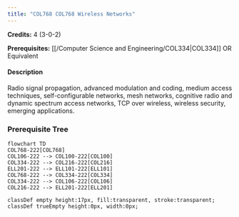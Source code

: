 ```yaml
---
title: "COL768 COL768 Wireless Networks"
---
```

**Credits:** 4 (3-0-2)

**Prerequisites:** [[/Computer Science and Engineering/COL334|COL334]] OR Equivalent

#### Description
Radio signal propagation, advanced modulation and coding, medium access techniques, self-configurable networks, mesh networks, cognitive radio and dynamic spectrum access networks, TCP over wireless, wireless security, emerging applications.

### Prerequisite Tree

```mermaid
flowchart TD
COL768-222[COL768]
COL106-222 --> COL100-222[COL100]
COL334-222 --> COL216-222[COL216]
ELL201-222 --> ELL101-222[ELL101]
COL768-222 --> COL334-222[COL334]
COL334-222 --> COL106-222[COL106]
COL216-222 --> ELL201-222[ELL201]

classDef empty height:17px, fill:transparent, stroke:transparent;
classDef trueEmpty height:0px, width:0px;
```